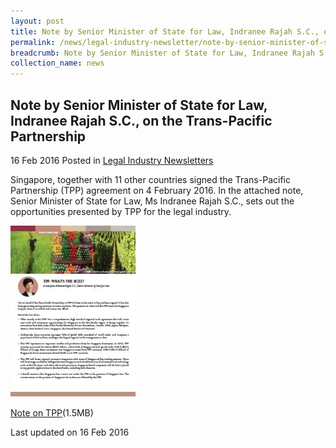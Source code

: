 ```yaml
---
layout: post
title: Note by Senior Minister of State for Law, Indranee Rajah S.C., on the Trans-Pacific Partnership
permalink: /news/legal-industry-newsletter/note-by-senior-minister-of-state-for-law--indranee-rajah-s-c---o4/
breadcrumb: Note by Senior Minister of State for Law, Indranee Rajah S.C., on the TPP
collection_name: news
---
```


<style>
  .image {width: 200px;}
  .image img {max-width: 100%;}
</style>

Note by Senior Minister of State for Law, Indranee Rajah S.C., on the Trans-Pacific Partnership
---

16 Feb 2016 Posted in [Legal Industry Newsletters](/news/legal-industry-newsletters/)

Singapore, together with 11 other countries signed the Trans-Pacific Partnership (TPP) agreement on 4 February 2016. In the attached note, Senior Minister of State for Law, Ms Indranee Rajah S.C., sets out the opportunities presented by TPP for the legal industry.

<div class="image">
  <a href="/files/NotebySMSonTPP.pdf/"><img src="/images/1455596684056.jpg/"></a>
</div>

<a href="/files/NotebySMSonTPP.pdf/">Note on TPP</a>(1.5MB)

<p class="right-side-updated">Last updated on 16 Feb 2016</p>

